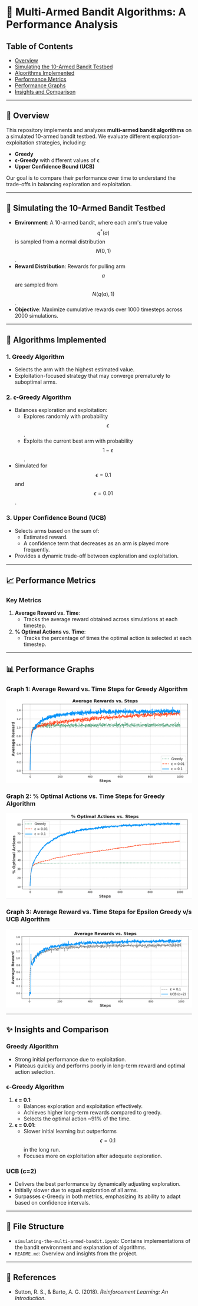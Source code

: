 # 📘 **Multi-Armed Bandit Algorithms: A Performance Analysis**

## Table of Contents
- [Overview](#overview)
- [Simulating the 10-Armed Bandit Testbed](#simulating-the-10-armed-bandit-testbed)
- [Algorithms Implemented](#algorithms-implemented)
- [Performance Metrics](#performance-metrics)
- [Performance Graphs](#performance-graphs)
- [Insights and Comparison](#insights-and-comparison)

---

## <a name="overview"></a>📘 **Overview**

This repository implements and analyzes **multi-armed bandit algorithms** on a simulated 10-armed bandit testbed. We evaluate different exploration-exploitation strategies, including:
- **Greedy**
- **ϵ-Greedy** with different values of ϵ
- **Upper Confidence Bound (UCB)**

Our goal is to compare their performance over time to understand the trade-offs in balancing exploration and exploitation.

---

## <a name="simulating-the-10-armed-bandit-testbed"></a>🎯 **Simulating the 10-Armed Bandit Testbed**

- **Environment**: A 10-armed bandit, where each arm's true value $$q^*(a)$$ is sampled from a normal distribution $$N(0, 1)$$.
- **Reward Distribution**: Rewards for pulling arm $$a$$ are sampled from $$N(q(a), 1)$$.
- **Objective**: Maximize cumulative rewards over 1000 timesteps across 2000 simulations.

---

## <a name="algorithms-implemented"></a>🔧 **Algorithms Implemented**

### 1. **Greedy Algorithm**
- Selects the arm with the highest estimated value.
- Exploitation-focused strategy that may converge prematurely to suboptimal arms.

### 2. **ϵ-Greedy Algorithm**
- Balances exploration and exploitation:
  - Explores randomly with probability $$\epsilon$$.
  - Exploits the current best arm with probability $$1 - \epsilon$$.
- Simulated for $$\epsilon = 0.1$$ and $$\epsilon = 0.01$$.

### 3. **Upper Confidence Bound (UCB)**
- Selects arms based on the sum of:
  - Estimated reward.
  - A confidence term that decreases as an arm is played more frequently.
- Provides a dynamic trade-off between exploration and exploitation.

---

## <a name="performance-metrics"></a>📈 **Performance Metrics**

### **Key Metrics**
1. **Average Reward vs. Time**:
   - Tracks the average reward obtained across simulations at each timestep.
2. **% Optimal Actions vs. Time**:
   - Tracks the percentage of times the optimal action is selected at each timestep.

---

## <a name="performance-graphs"></a>📊 **Performance Graphs**

### Graph 1: Average Reward vs. Time Steps for Greedy Algorithm
![Average Reward - Greedy](Images/avgRewardGreeedy.png)

### Graph 2: % Optimal Actions vs. Time Steps for Greedy Algorithm
![Optimal Actions - Greedy](Images/optimalGreedy.png)

### Graph 3: Average Reward vs. Time Steps for Epsilon Greedy v/s UCB Algorithm
![Average Reward - UCB](Images/UCBGreedy.png)

---

## <a name="insights-and-comparison"></a>✨ **Insights and Comparison**

### **Greedy Algorithm**
- Strong initial performance due to exploitation.
- Plateaus quickly and performs poorly in long-term reward and optimal action selection.

### **ϵ-Greedy Algorithm**
1. **ϵ = 0.1**:
   - Balances exploration and exploitation effectively.
   - Achieves higher long-term rewards compared to greedy.
   - Selects the optimal action ~91% of the time.
2. **ϵ = 0.01**:
   - Slower initial learning but outperforms $$\epsilon = 0.1$$ in the long run.
   - Focuses more on exploitation after adequate exploration.

### **UCB (c=2)**
- Delivers the best performance by dynamically adjusting exploration.
- Initially slower due to equal exploration of all arms.
- Surpasses ϵ-Greedy in both metrics, emphasizing its ability to adapt based on confidence intervals.

---

## 📂 **File Structure**
- `simulating-the-multi-armed-bandit.ipynb`: Contains implementations of the bandit environment and explanation of algorithms.
- `README.md`: Overview and insights from the project.

---

## 🔗 **References**
- Sutton, R. S., & Barto, A. G. (2018). *Reinforcement Learning: An Introduction.*
